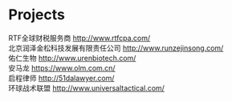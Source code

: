 # Projects
RTF全球财税服务商
http://www.rtfcpa.com/
<br />
北京润泽金松科技发展有限责任公司
http://www.runzejinsong.com/
<br />
佑仁生物
http://www.urenbiotech.com/
<br />
安马龙
https://www.olm.com.cn/
<br />
启程律师
http://51dalawyer.com/
<br /> 
环球战术联盟
http://www.universaltactical.com/
